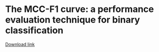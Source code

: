 # The MCC-F1 curve: a performance evaluation technique for binary classification

[Download link](https://arxiv.org/abs/2006.11278)

